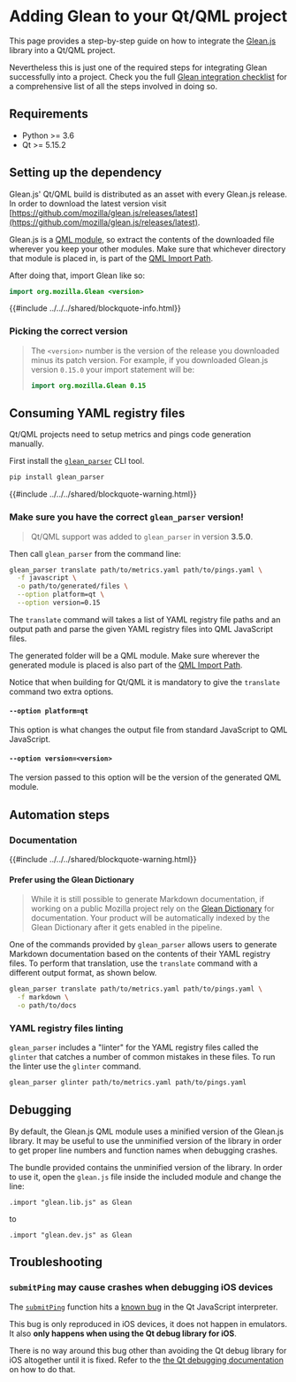 # Adding Glean to your Qt/QML project

This page provides a step-by-step guide on how to integrate the [Glean.js](https://github.com/mozilla/glean.js/) library into a Qt/QML project.

Nevertheless this is just one of the required steps for integrating Glean successfully into a project. Check you the full [Glean integration checklist](./index.md) for a comprehensive list of all the steps involved in doing so.

## Requirements

* Python >= 3.6
* Qt >= 5.15.2

## Setting up the dependency

Glean.js' Qt/QML build is distributed as an asset with every Glean.js release. In order to download
the latest version visit [https://github.com/mozilla/glean.js/releases/latest](https://github.com/mozilla/glean.js/releases/latest).

Glean.js is a [QML module](https://doc.qt.io/qt-5/qtqml-modules-topic.html),
so extract the contents of the downloaded file wherever you keep your other modules.
Make sure that whichever directory that module is placed in, is part of the
[QML Import Path](https://doc.qt.io/qt-5/qtqml-syntax-imports.html#qml-import-path).

After doing that, import Glean like so:

```qml
import org.mozilla.Glean <version>
```

{{#include ../../../shared/blockquote-info.html}}

### Picking the correct version

> The `<version>` number is the version of the release you downloaded minus its patch version.
> For example, if you downloaded Glean.js version `0.15.0` your import statement will be:
>
> ```qml
> import org.mozilla.Glean 0.15
> ```

## Consuming YAML registry files

Qt/QML projects need to setup metrics and pings code generation manually.

First install the [`glean_parser`](https://mozilla.github.io/glean_parser/) CLI tool.

```bash
pip install glean_parser
```

{{#include ../../../shared/blockquote-warning.html}}

### Make sure you have the correct `glean_parser` version!

> Qt/QML support was added to `glean_parser` in version **3.5.0**.

Then call `glean_parser` from the command line:

```bash
glean_parser translate path/to/metrics.yaml path/to/pings.yaml \
  -f javascript \
  -o path/to/generated/files \
  --option platform=qt \
  --option version=0.15
```

The `translate` command will takes a list of YAML registry file paths and an output path and parse
the given YAML registry files into QML JavaScript files.

The generated folder will be a QML module. Make sure wherever the generated module is placed is also
part of the [QML Import Path](https://doc.qt.io/qt-5/qtqml-syntax-imports.html#qml-import-path).

Notice that when building for Qt/QML it is mandatory to give the `translate` command two extra options.

#### `--option platform=qt`

This option is what changes the output file from standard JavaScript to QML JavaScript.

#### `--option version=<version>`

The version passed to this option will be the version of the generated QML module.

## Automation steps

### Documentation

{{#include ../../../shared/blockquote-warning.html}}

#### Prefer using the Glean Dictionary

> While it is still possible to generate Markdown documentation, if working on a public Mozilla project rely on the [Glean Dictionary] for documentation.
> Your product will be automatically indexed by the Glean Dictionary after it gets enabled in the pipeline.

One of the commands provided by `glean_parser` allows users to generate Markdown documentation based
on the contents of their YAML registry files. To perform that translation, use the `translate` command
with a different output format, as shown below.

```bash
glean_parser translate path/to/metrics.yaml path/to/pings.yaml \
  -f markdown \
  -o path/to/docs
```

### YAML registry files linting

`glean_parser` includes a "linter" for the YAML registry files called the `glinter` that catches a
number of common mistakes in these files. To run the linter use the `glinter` command.

```bash
glean_parser glinter path/to/metrics.yaml path/to/pings.yaml
```

[Glean Dictionary]: https://dictionary.telemetry.mozilla.org

## Debugging

By default, the Glean.js QML module uses a minified version of the Glean.js library.
It may be useful to use the unminified version of the library in order to get proper
line numbers and function names when debugging crashes.

The bundle provided contains the unminified version of the library.
In order to use it, open the `glean.js` file inside the included module and change the line:

```
.import "glean.lib.js" as Glean
```

to

```
.import "glean.dev.js" as Glean
```

## Troubleshooting

### `submitPing` may cause crashes when debugging iOS devices

The [`submitPing`](../../reference/pings/index.md) function hits a
[known bug](https://bugreports.qt.io/browse/QTBUG-96788) in the Qt JavaScript interpreter.

This bug is only reproduced in iOS devices, it does not happen in emulators. It also
**only happens when using the Qt debug library for iOS**.

There is no way around this bug other than avoiding the Qt debug library for iOS altogether until
it is fixed. Refer to the [the Qt debugging documentation](https://doc.qt.io/qt-5/debug.html#debugging-in-macos-and-xcode) on how to do that.
